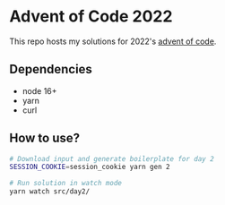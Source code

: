 # Advent of Code 2022

This repo hosts my solutions for 2022's [advent of code](https://adventofcode.com/).

## Dependencies

- node 16+
- yarn
- curl

## How to use?

```bash
# Download input and generate boilerplate for day 2
SESSION_COOKIE=session_cookie yarn gen 2

# Run solution in watch mode
yarn watch src/day2/
```

